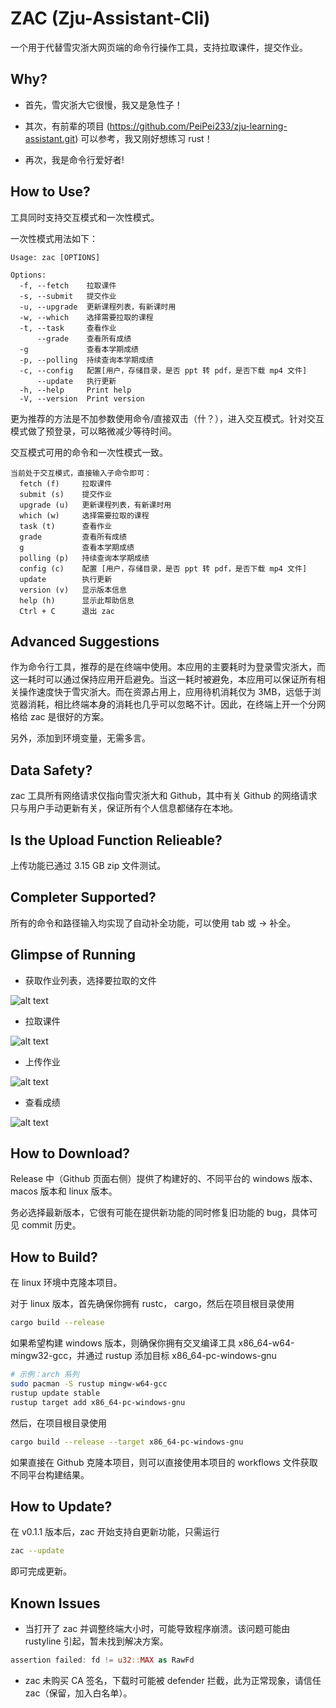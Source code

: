 # ZAC (Zju-Assistant-Cli)

一个用于代替雪灾浙大网页端的命令行操作工具，支持拉取课件，提交作业。

## Why?

* 首先，雪灾浙大它很慢，我又是急性子！

* 其次，有前辈的项目 (<https://github.com/PeiPei233/zju-learning-assistant.git>) 可以参考，我又刚好想练习 rust！
* 再次，我是命令行爱好者!

## How to Use?

工具同时支持交互模式和一次性模式。

一次性模式用法如下：

```help
Usage: zac [OPTIONS]

Options:
  -f, --fetch    拉取课件
  -s, --submit   提交作业
  -u, --upgrade  更新课程列表，有新课时用
  -w, --which    选择需要拉取的课程
  -t, --task     查看作业
      --grade    查看所有成绩
  -g             查看本学期成绩
  -p, --polling  持续查询本学期成绩
  -c, --config   配置[用户，存储目录，是否 ppt 转 pdf，是否下载 mp4 文件]
      --update   执行更新
  -h, --help     Print help
  -V, --version  Print version
```

更为推荐的方法是不加参数使用命令/直接双击（什？），进入交互模式。针对交互模式做了预登录，可以略微减少等待时间。

交互模式可用的命令和一次性模式一致。

```help
当前处于交互模式，直接输入子命令即可：
  fetch (f)     拉取课件
  submit (s)    提交作业
  upgrade (u)   更新课程列表，有新课时用
  which (w)     选择需要拉取的课程
  task (t)      查看作业
  grade         查看所有成绩
  g             查看本学期成绩
  polling (p)   持续查询本学期成绩
  config (c)    配置 [用户，存储目录，是否 ppt 转 pdf，是否下载 mp4 文件]
  update        执行更新
  version (v)   显示版本信息
  help (h)      显示此帮助信息
  Ctrl + C      退出 zac
```

## Advanced Suggestions

作为命令行工具，推荐的是在终端中使用。本应用的主要耗时为登录雪灾浙大，而这一耗时可以通过保持应用开启避免。当这一耗时被避免，本应用可以保证所有相关操作速度快于雪灾浙大。而在资源占用上，应用待机消耗仅为 3MB，远低于浏览器消耗，相比终端本身的消耗也几乎可以忽略不计。因此，在终端上开一个分网格给 zac 是很好的方案。

另外，添加到环境变量，无需多言。

## Data Safety?

zac 工具所有网络请求仅指向雪灾浙大和 Github，其中有关 Github 的网络请求只与用户手动更新有关，保证所有个人信息都储存在本地。

## Is the Upload Function Relieable?

上传功能已通过 3.15 GB zip 文件测试。

## Completer Supported?

所有的命令和路径输入均实现了自动补全功能，可以使用 tab 或 → 补全。

## Glimpse of Running

* 获取作业列表，选择要拉取的文件

![alt text](./figures/task-which.png)

* 拉取课件

![alt text](./figures/fetch.png)

* 上传作业

![alt text](./figures/submit.png)

* 查看成绩

![alt text](./figures/grade.png)

## How to Download?

Release 中（Github 页面右侧）提供了构建好的、不同平台的 windows 版本、macos 版本和 linux 版本。

务必选择最新版本，它很有可能在提供新功能的同时修复旧功能的 bug，具体可见 commit 历史。

## How to Build?

在 linux 环境中克隆本项目。

对于 linux 版本，首先确保你拥有 rustc， cargo，然后在项目根目录使用

```bash
cargo build --release
```

如果希望构建 windows 版本，则确保你拥有交叉编译工具 x86_64-w64-mingw32-gcc，并通过 rustup 添加目标 x86_64-pc-windows-gnu

```bash
# 示例：arch 系列
sudo pacman -S rustup mingw-w64-gcc
rustup update stable
rustup target add x86_64-pc-windows-gnu
```

然后，在项目根目录使用

```bash
cargo build --release --target x86_64-pc-windows-gnu
```

如果直接在 Github 克隆本项目，则可以直接使用本项目的 workflows 文件获取不同平台构建结果。

## How to Update?

在 v0.1.1 版本后，zac 开始支持自更新功能，只需运行

```bash
zac --update
```

即可完成更新。

## Known Issues

* 当打开了 zac 并调整终端大小时，可能导致程序崩溃。该问题可能由 rustyline 引起，暂未找到解决方案。

```rust
assertion failed: fd != u32::MAX as RawFd
```

* zac 未购买 CA 签名，下载时可能被 defender 拦截，此为正常现象，请信任 zac（保留，加入白名单）。
